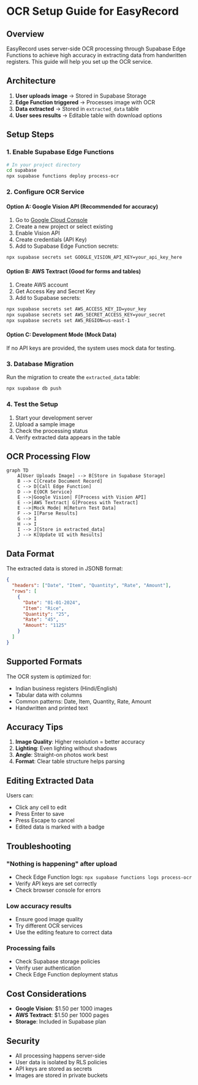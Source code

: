 # OCR Setup Guide for EasyRecord

## Overview

EasyRecord uses server-side OCR processing through Supabase Edge Functions to achieve high accuracy in extracting data from handwritten registers. This guide will help you set up the OCR service.

## Architecture

1. **User uploads image** → Stored in Supabase Storage
2. **Edge Function triggered** → Processes image with OCR
3. **Data extracted** → Stored in `extracted_data` table
4. **User sees results** → Editable table with download options

## Setup Steps

### 1. Enable Supabase Edge Functions

```bash
# In your project directory
cd supabase
npx supabase functions deploy process-ocr
```

### 2. Configure OCR Service

#### Option A: Google Vision API (Recommended for accuracy)

1. Go to [Google Cloud Console](https://console.cloud.google.com)
2. Create a new project or select existing
3. Enable Vision API
4. Create credentials (API Key)
5. Add to Supabase Edge Function secrets:

```bash
npx supabase secrets set GOOGLE_VISION_API_KEY=your_api_key_here
```

#### Option B: AWS Textract (Good for forms and tables)

1. Create AWS account
2. Get Access Key and Secret Key
3. Add to Supabase secrets:

```bash
npx supabase secrets set AWS_ACCESS_KEY_ID=your_key
npx supabase secrets set AWS_SECRET_ACCESS_KEY=your_secret
npx supabase secrets set AWS_REGION=us-east-1
```

#### Option C: Development Mode (Mock Data)

If no API keys are provided, the system uses mock data for testing.

### 3. Database Migration

Run the migration to create the `extracted_data` table:

```bash
npx supabase db push
```

### 4. Test the Setup

1. Start your development server
2. Upload a sample image
3. Check the processing status
4. Verify extracted data appears in the table

## OCR Processing Flow

```mermaid
graph TD
    A[User Uploads Image] --> B[Store in Supabase Storage]
    B --> C[Create Document Record]
    C --> D[Call Edge Function]
    D --> E{OCR Service}
    E -->|Google Vision| F[Process with Vision API]
    E -->|AWS Textract| G[Process with Textract]
    E -->|Mock Mode| H[Return Test Data]
    F --> I[Parse Results]
    G --> I
    H --> I
    I --> J[Store in extracted_data]
    J --> K[Update UI with Results]
```

## Data Format

The extracted data is stored in JSONB format:

```json
{
  "headers": ["Date", "Item", "Quantity", "Rate", "Amount"],
  "rows": [
    {
      "Date": "01-01-2024",
      "Item": "Rice",
      "Quantity": "25",
      "Rate": "45",
      "Amount": "1125"
    }
  ]
}
```

## Supported Formats

The OCR system is optimized for:
- Indian business registers (Hindi/English)
- Tabular data with columns
- Common patterns: Date, Item, Quantity, Rate, Amount
- Handwritten and printed text

## Accuracy Tips

1. **Image Quality**: Higher resolution = better accuracy
2. **Lighting**: Even lighting without shadows
3. **Angle**: Straight-on photos work best
4. **Format**: Clear table structure helps parsing

## Editing Extracted Data

Users can:
- Click any cell to edit
- Press Enter to save
- Press Escape to cancel
- Edited data is marked with a badge

## Troubleshooting

### "Nothing is happening" after upload
- Check Edge Function logs: `npx supabase functions logs process-ocr`
- Verify API keys are set correctly
- Check browser console for errors

### Low accuracy results
- Ensure good image quality
- Try different OCR services
- Use the editing feature to correct data

### Processing fails
- Check Supabase storage policies
- Verify user authentication
- Check Edge Function deployment status

## Cost Considerations

- **Google Vision**: $1.50 per 1000 images
- **AWS Textract**: $1.50 per 1000 pages
- **Storage**: Included in Supabase plan

## Security

- All processing happens server-side
- User data is isolated by RLS policies
- API keys are stored as secrets
- Images are stored in private buckets